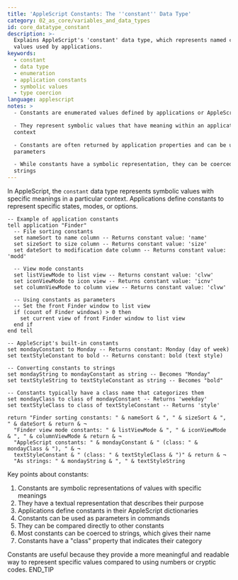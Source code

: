```yaml
---
title: 'AppleScript Constants: The ''constant'' Data Type'
category: 02_as_core/variables_and_data_types
id: core_datatype_constant
description: >-
  Explains AppleScript's 'constant' data type, which represents named constant
  values used by applications.
keywords:
  - constant
  - data type
  - enumeration
  - application constants
  - symbolic values
  - type coercion
language: applescript
notes: >
  - Constants are enumerated values defined by applications or AppleScript

  - They represent symbolic values that have meaning within an application's
  context

  - Constants are often returned by application properties and can be used as
  parameters

  - While constants have a symbolic representation, they can be coerced to
  strings
---
```


In AppleScript, the `constant` data type represents symbolic values with specific meanings in a particular context. Applications define constants to represent specific states, modes, or options.

```applescript
-- Example of application constants
tell application "Finder"
  -- File sorting constants
  set nameSort to name column -- Returns constant value: 'name'
  set sizeSort to size column -- Returns constant value: 'size'
  set dateSort to modification date column -- Returns constant value: 'modd'
  
  -- View mode constants
  set listViewMode to list view -- Returns constant value: 'clvw'
  set iconViewMode to icon view -- Returns constant value: 'icnv'
  set columnViewMode to column view -- Returns constant value: 'clvw'
  
  -- Using constants as parameters
  -- Set the front Finder window to list view
  if (count of Finder windows) > 0 then
    set current view of front Finder window to list view
  end if
end tell

-- AppleScript's built-in constants
set mondayConstant to Monday -- Returns constant: Monday (day of week)
set textStyleConstant to bold -- Returns constant: bold (text style)

-- Converting constants to strings
set mondayString to mondayConstant as string -- Becomes "Monday"
set textStyleString to textStyleConstant as string -- Becomes "bold"

-- Constants typically have a class name that categorizes them
set mondayClass to class of mondayConstant -- Returns 'weekday'
set textStyleClass to class of textStyleConstant -- Returns 'style'

return "Finder sorting constants: " & nameSort & ", " & sizeSort & ", " & dateSort & return & ¬
  "Finder view mode constants: " & listViewMode & ", " & iconViewMode & ", " & columnViewMode & return & ¬
  "AppleScript constants: " & mondayConstant & " (class: " & mondayClass & "), " & ¬
  textStyleConstant & " (class: " & textStyleClass & ")" & return & ¬
  "As strings: " & mondayString & ", " & textStyleString
```

Key points about constants:

1. Constants are symbolic representations of values with specific meanings
2. They have a textual representation that describes their purpose
3. Applications define constants in their AppleScript dictionaries
4. Constants can be used as parameters in commands
5. They can be compared directly to other constants
6. Most constants can be coerced to strings, which gives their name
7. Constants have a "class" property that indicates their category

Constants are useful because they provide a more meaningful and readable way to represent specific values compared to using numbers or cryptic codes.
END_TIP
